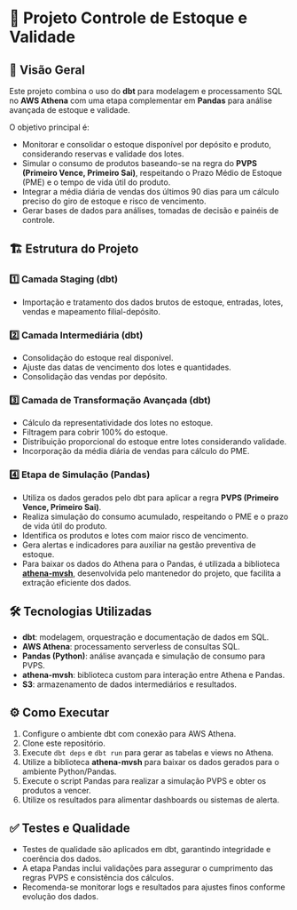 # 🚀 Projeto Controle de Estoque e Validade

## 📝 Visão Geral

Este projeto combina o uso do **dbt** para modelagem e processamento SQL no **AWS Athena** com uma etapa complementar em **Pandas** para análise avançada de estoque e validade.

O objetivo principal é:

- Monitorar e consolidar o estoque disponível por depósito e produto, considerando reservas e validade dos lotes.
- Simular o consumo de produtos baseando-se na regra do **PVPS (Primeiro Vence, Primeiro Sai)**, respeitando o Prazo Médio de Estoque (PME) e o tempo de vida útil do produto.
- Integrar a média diária de vendas dos últimos 90 dias para um cálculo preciso do giro de estoque e risco de vencimento.
- Gerar bases de dados para análises, tomadas de decisão e painéis de controle.

## 🏗 Estrutura do Projeto

### 1️⃣ Camada Staging (dbt)

- Importação e tratamento dos dados brutos de estoque, entradas, lotes, vendas e mapeamento filial-depósito.

### 2️⃣ Camada Intermediária (dbt)

- Consolidação do estoque real disponível.
- Ajuste das datas de vencimento dos lotes e quantidades.
- Consolidação das vendas por depósito.

### 3️⃣ Camada de Transformação Avançada (dbt)

- Cálculo da representatividade dos lotes no estoque.
- Filtragem para cobrir 100% do estoque.
- Distribuição proporcional do estoque entre lotes considerando validade.
- Incorporação da média diária de vendas para cálculo do PME.

### 4️⃣ Etapa de Simulação (Pandas)

- Utiliza os dados gerados pelo dbt para aplicar a regra **PVPS (Primeiro Vence, Primeiro Sai)**.
- Realiza simulação do consumo acumulado, respeitando o PME e o prazo de vida útil do produto.
- Identifica os produtos e lotes com maior risco de vencimento.
- Gera alertas e indicadores para auxiliar na gestão preventiva de estoque.
- Para baixar os dados do Athena para o Pandas, é utilizada a biblioteca **[athena-mvsh](https://github.com/Marcus-Holanda777/athena-mvsh)**, desenvolvida pelo mantenedor do projeto, que facilita a extração eficiente dos dados.

## 🛠 Tecnologias Utilizadas

- **dbt**: modelagem, orquestração e documentação de dados em SQL.
- **AWS Athena**: processamento serverless de consultas SQL.
- **Pandas (Python)**: análise avançada e simulação de consumo para PVPS.
- **athena-mvsh**: biblioteca custom para interação entre Athena e Pandas.
- **S3**: armazenamento de dados intermediários e resultados.

## ⚙️ Como Executar

1. Configure o ambiente dbt com conexão para AWS Athena.
2. Clone este repositório.
3. Execute `dbt deps` e `dbt run` para gerar as tabelas e views no Athena.
4. Utilize a biblioteca **athena-mvsh** para baixar os dados gerados para o ambiente Python/Pandas.
5. Execute o script Pandas para realizar a simulação PVPS e obter os produtos a vencer.
6. Utilize os resultados para alimentar dashboards ou sistemas de alerta.

## ✅ Testes e Qualidade

- Testes de qualidade são aplicados em dbt, garantindo integridade e coerência dos dados.
- A etapa Pandas inclui validações para assegurar o cumprimento das regras PVPS e consistência dos cálculos.
- Recomenda-se monitorar logs e resultados para ajustes finos conforme evolução dos dados.

